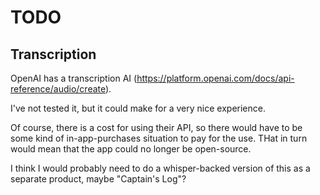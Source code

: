 #  TODO

## Transcription

OpenAI has a transcription AI (https://platform.openai.com/docs/api-reference/audio/create).

I've not tested it, but it could make for a very nice experience.

Of course, there is a cost for using their API, so there would have to be some kind of in-app-purchases situation to pay for the use. THat in turn would mean that the app could no longer be open-source.

I think I would probably need to do a whisper-backed version of this as a separate product, maybe "Captain's Log"?
